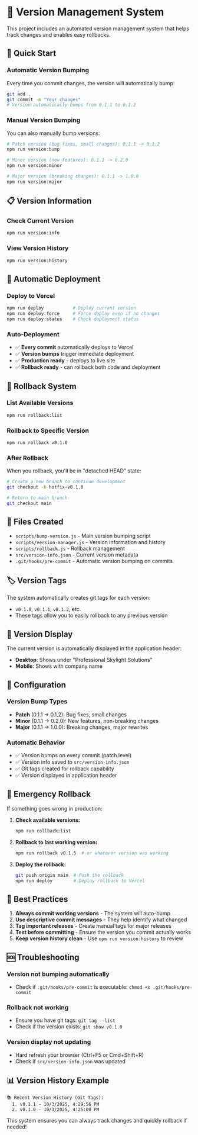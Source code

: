 # 🔄 Version Management System

This project includes an automated version management system that helps track changes and enables easy rollbacks.

## 🚀 Quick Start

### Automatic Version Bumping
Every time you commit changes, the version will automatically bump:
```bash
git add .
git commit -m "Your changes"
# Version automatically bumps from 0.1.1 to 0.1.2
```

### Manual Version Bumping
You can also manually bump versions:

```bash
# Patch version (bug fixes, small changes): 0.1.1 -> 0.1.2
npm run version:bump

# Minor version (new features): 0.1.1 -> 0.2.0  
npm run version:minor

# Major version (breaking changes): 0.1.1 -> 1.0.0
npm run version:major
```

## 📋 Version Information

### Check Current Version
```bash
npm run version:info
```

### View Version History
```bash
npm run version:history
```

## 🚀 Automatic Deployment

### Deploy to Vercel
```bash
npm run deploy           # Deploy current version
npm run deploy:force     # Force deploy even if no changes
npm run deploy:status    # Check deployment status
```

### Auto-Deployment
- ✅ **Every commit** automatically deploys to Vercel
- ✅ **Version bumps** trigger immediate deployment
- ✅ **Production ready** - deploys to live site
- ✅ **Rollback ready** - can rollback both code and deployment

## 🔄 Rollback System

### List Available Versions
```bash
npm run rollback:list
```

### Rollback to Specific Version
```bash
npm run rollback v0.1.0
```

### After Rollback
When you rollback, you'll be in "detached HEAD" state:
```bash
# Create a new branch to continue development
git checkout -b hotfix-v0.1.0

# Return to main branch
git checkout main
```

## 📁 Files Created

- `scripts/bump-version.js` - Main version bumping script
- `scripts/version-manager.js` - Version information and history
- `scripts/rollback.js` - Rollback management
- `src/version-info.json` - Current version metadata
- `.git/hooks/pre-commit` - Automatic version bumping on commits

## 🏷️ Version Tags

The system automatically creates git tags for each version:
- `v0.1.0`, `v0.1.1`, `v0.1.2`, etc.
- These tags allow you to easily rollback to any previous version

## 🎯 Version Display

The current version is automatically displayed in the application header:
- **Desktop**: Shows under "Professional Skylight Solutions"
- **Mobile**: Shows with company name

## 🔧 Configuration

### Version Bump Types
- **Patch** (0.1.1 → 0.1.2): Bug fixes, small changes
- **Minor** (0.1.1 → 0.2.0): New features, non-breaking changes  
- **Major** (0.1.1 → 1.0.0): Breaking changes, major rewrites

### Automatic Behavior
- ✅ Version bumps on every commit (patch level)
- ✅ Version info saved to `src/version-info.json`
- ✅ Git tags created for rollback capability
- ✅ Version displayed in application header

## 🚨 Emergency Rollback

If something goes wrong in production:

1. **Check available versions:**
   ```bash
   npm run rollback:list
   ```

2. **Rollback to last working version:**
   ```bash
   npm run rollback v0.1.5  # or whatever version was working
   ```

3. **Deploy the rollback:**
   ```bash
   git push origin main  # Push the rollback
   npm run deploy        # Deploy rollback to Vercel
   ```

## 📝 Best Practices

1. **Always commit working versions** - The system will auto-bump
2. **Use descriptive commit messages** - They help identify what changed
3. **Tag important releases** - Create manual tags for major releases
4. **Test before committing** - Ensure the version you commit actually works
5. **Keep version history clean** - Use `npm run version:history` to review

## 🆘 Troubleshooting

### Version not bumping automatically
- Check if `.git/hooks/pre-commit` is executable: `chmod +x .git/hooks/pre-commit`

### Rollback not working
- Ensure you have git tags: `git tag --list`
- Check if the version exists: `git show v0.1.0`

### Version display not updating
- Hard refresh your browser (Ctrl+F5 or Cmd+Shift+R)
- Check if `src/version-info.json` was updated

## 📊 Version History Example

```
📚 Recent Version History (Git Tags):
  1. v0.1.1 - 10/3/2025, 4:29:56 PM
  2. v0.1.0 - 10/3/2025, 4:25:00 PM
```

This system ensures you can always track changes and quickly rollback if needed!
